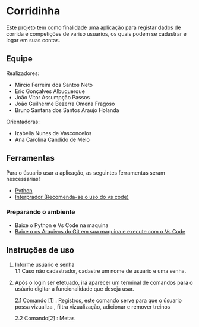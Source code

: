 # Corridinha

Este projeto tem como finalidade uma aplicação para registar dados de corrida e competições de variso usuarios, os quais podem se cadastrar e logar em suas contas.

## Equipe

Realizadores:

* Mircio Ferreira dos Santos Neto
* Eric Gonçalves Albuquerque
* João Vitor Assumpção Passos 
* João Guilherme Bezerra Omena Fragoso
* Bruno Santana dos Santos Araujo Holanda

Orientadoras:
* Izabella Nunes de Vasconcelos
* Ana Carolina Candido de Melo

## Ferramentas
Para o úsuario usar a aplicação, as seguintes ferramentas seram nescessarias!

* [Python](https://www.python.org/)
* [Interprador (Recomenda-se o uso do vs code)](https://code.visualstudio.com/)

### Preparando o ambiente

* Baixe o Python e Vs Code na maquina
* [Baixe o os Arquivos do Git em sua maquina e execute com o Vs Code](https://github.com/iampassos/projeto-fp-cesar/archive/refs/heads/main.zip)

## Instruções de uso

1. Informe usúario e senha\
  1.1 Caso não cadastrador, cadastre um nome de usuario e uma senha.
2. Após o login ser efetuado, irá aparecer um terminal de comandos para o usúario digitar a funcionalidade que deseja usar.
    
    2.1 Comando [1] : Registros, este comando serve para que o úsuario possa vizualiza , filtra vizualização, adicionar e remover treinos

    2.2 Comando[2] : Metas
